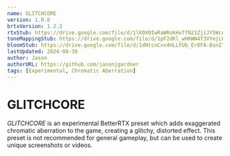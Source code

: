 ```yaml
---
name: GLITCHCORE
version: 1.0.0
brtxVersion: 1.2.2
rtxStub: https://drive.google.com/file/d/1lKOX0IwRaWRokHxffN21ZjiJY5WcAThz/view?usp=drive_link
toneMappingStub: https://drive.google.com/file/d/1pF2dKl_wHKWW4Y3VYejLQlPEu3NEAsxL/view?usp=drive_link
bloomStub: https://drive.google.com/file/d/1dNtcnCxv4HLLFUb_Er8FA-BsnZlpSIqL/view?usp=sharing
lastUpdated: 2024-08-30
author: Jason
authorURL: https://github.com/jasonjgardner
tags: [Experimental, Chromatic Aberration]
---
```

# GLITCHCORE

_GLITCHCORE_ is an experimental BetterRTX preset which adds exaggerated chromatic aberration to the game, creating a glitchy, distorted effect.
This preset is not recommended for general gameplay, but can be used to create unique screenshots or videos.